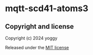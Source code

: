 # mqtt-scd41-atoms3

## Copyright and license

Copyright (c) 2024 yoggy

Released under the [MIT license](LICENSE)